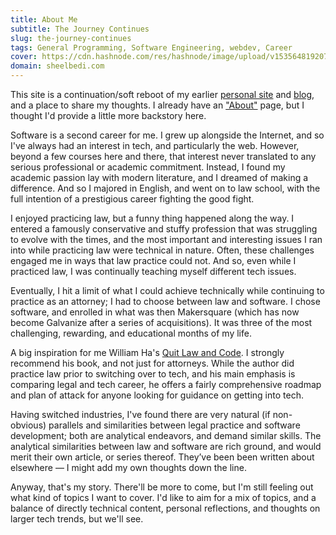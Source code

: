 ```yaml
---
title: About Me
subtitle: The Journey Continues
slug: the-journey-continues
tags: General Programming, Software Engineering, webdev, Career
cover: https://cdn.hashnode.com/res/hashnode/image/upload/v1535648192079/H1daWiBvQ.png
domain: sheelbedi.com
---
```


This site is a continuation/soft reboot of my earlier [personal site](http://www.sheelbedi.com.s3-website.us-east-2.amazonaws.com/) and [blog](sheelbedi.medium.com), and a place to share my thoughts. I already have an ["About"](https://sheelbedi.com/about) page, but I thought I'd provide a little more backstory here.

Software is a second career for me. I grew up alongside the Internet, and so I've always had an interest in tech, and particularly the web. However, beyond a few courses here and there, that interest never translated to any serious professional or academic commitment.
Instead, I found my academic passion lay with modern literature, and I dreamed of making a difference. And so I majored in English, and went on to law school, with the full intention of a prestigious career fighting the good fight.

I enjoyed practicing law, but a funny thing happened along the way. I entered a famously conservative and stuffy profession that was struggling to evolve with the times, and the most important and interesting issues I ran into while practicing law were technical in nature. Often, these challenges engaged me in ways that law practice could not. And so, even while I practiced law, I was continually teaching myself different tech issues.

Eventually, I hit a limit of what I could achieve technically while continuing to practice as an attorney; I had to choose between law and software. I chose software, and enrolled in what was then Makersquare (which has now become Galvanize after a series of acquisitions). It was three of the most challenging, rewarding, and educational months of my life.

A big inspiration for me William Ha's [Quit Law and Code](http://quitlawandcode.com/). I strongly recommend his book, and not just for attorneys. 
While the author did practice law prior to switching over to tech, and his main emphasis is comparing legal and tech career, he offers a fairly comprehensive roadmap and plan of attack for anyone looking for guidance on getting into tech.

Having switched industries, I've found there are very natural (if non-obvious) parallels and similarities between legal practice and software development; both are analytical endeavors, and demand similar skills. The analytical similarities between law and software are rich ground, and would merit their own article, or series thereof. They’ve been been written about elsewhere — I might add my own thoughts down the line.

Anyway, that's my story. There'll be more to come, but I'm still feeling out what kind of topics I want to cover. I'd like to aim for a mix of topics, and a balance of directly technical content, personal reflections, and thoughts on larger tech trends, but we'll see.
